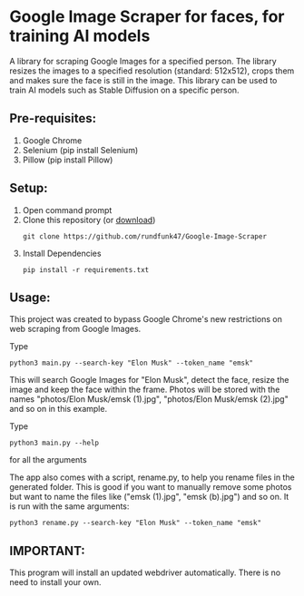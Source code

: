 # Google Image Scraper for faces, for training AI models
A library for scraping Google Images for a specified person. The library resizes the images to a specified resolution (standard: 512x512), crops them and makes sure the face is still in the image. This library can be used to train AI models such as Stable Diffusion on a specific person.

## Pre-requisites:
1. Google Chrome
1. Selenium (pip install Selenium)
2. Pillow (pip install Pillow)

## Setup:
1. Open command prompt
2. Clone this repository (or [download](https://github.com/rundfunk47/Google-Image-Scraper/archive/refs/heads/master.zip))
    ```
    git clone https://github.com/rundfunk47/Google-Image-Scraper
    ```
3. Install Dependencies
    ```
    pip install -r requirements.txt
    ```

## Usage:
This project was created to bypass Google Chrome's new restrictions on web scraping from Google Images. 

Type 
```
python3 main.py --search-key "Elon Musk" --token_name "emsk"
```

This will search Google Images for "Elon Musk", detect the face, resize the image and keep the face within the frame. Photos will be stored with the names "photos/Elon Musk/emsk (1).jpg", "photos/Elon Musk/emsk (2).jpg" and so on in this example.

Type
```
python3 main.py --help
```
for all the arguments

The app also comes with a script, rename.py, to help you rename files in the generated folder. This is good if you want to manually remove some photos but want to name the files like ("emsk (1).jpg", "emsk (b).jpg") and so on. It is run with the same arguments:

```
python3 rename.py --search-key "Elon Musk" --token_name "emsk"
```

## IMPORTANT:
This program will install an updated webdriver automatically. There is no need to install your own.
